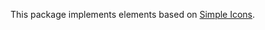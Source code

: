 This package implements elements based on [Simple Icons](https://github.com/simple-icons/simple-icons).
